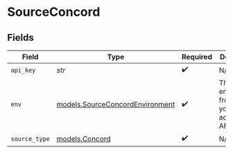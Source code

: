 # SourceConcord


## Fields

| Field                                                                    | Type                                                                     | Required                                                                 | Description                                                              |
| ------------------------------------------------------------------------ | ------------------------------------------------------------------------ | ------------------------------------------------------------------------ | ------------------------------------------------------------------------ |
| `api_key`                                                                | *str*                                                                    | :heavy_check_mark:                                                       | N/A                                                                      |
| `env`                                                                    | [models.SourceConcordEnvironment](../models/sourceconcordenvironment.md) | :heavy_check_mark:                                                       | The environment from where you want to access the API.                   |
| `source_type`                                                            | [models.Concord](../models/concord.md)                                   | :heavy_check_mark:                                                       | N/A                                                                      |